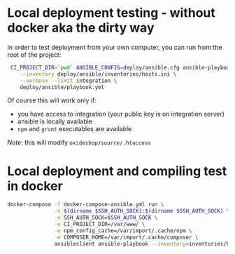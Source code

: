 
# Local deployment testing - without docker aka the dirty way

In order to test deployment from your own computer, you can run from the root of the project:
```bash
 CI_PROJECT_DIR=`pwd` ANSIBLE_CONFIG=deploy/ansible.cfg ansible-playbook \
    --inventory deploy/ansible/inventories/hosts.ini \
    --verbose --limit integration \
    deploy/ansible/playbook.yml
```

Of course this will work only if:
* you have access to integration (your public key is on integration server)
* ansible is locally available
* `npm` and `grunt` executables are available

*Note*: this will modify `oxideshop/source/.htaccess`

# Local deployment and compiling test in docker

```bash
docker-compose -f docker-compose-ansible.yml run \
               -v $(dirname $SSH_AUTH_SOCK):$(dirname $SSH_AUTH_SOCK) \
               -e SSH_AUTH_SOCK=$SSH_AUTH_SOCK \
               -e CI_PROJECT_DIR=/var/www/ \
               -e npm_config_cache=/var/import/.cache/npm \
               -e COMPOSER_HOME=/var/import/.cache/composer \
               ansibleclient ansible-playbook --inventory=inventories/hosts.ini playbook.yml

```
